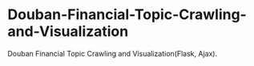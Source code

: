 # Douban-Financial-Topic-Crawling-and-Visualization
Douban Financial Topic Crawling and Visualization(Flask, Ajax).
